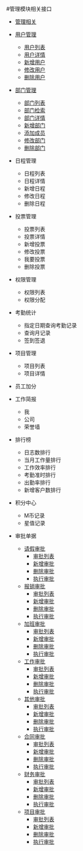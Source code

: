 #管理模块相关接口

* [管理相关](./aboutmg/README.md)
 * [用户管理](./aboutmg/users.md)
   * [用户列表](./aboutmg/users.md)
   * [用户详情](./aboutmg/users.md)
   * [新增用户](./aboutmg/users.md)
   * [修改用户](./aboutmg/users.md)
   * [删除用户](./aboutmg/users.md)
 * [部门管理](./aboutmg/depts.md)
   * [部门列表](./aboutmg/depts.md)
   * [部门检索](./aboutmg/depts.md)
   * [部门详情](./aboutmg/depts.md)
   * [新增部门](./aboutmg/depts.md)
   * [添加成员](./aboutmg/depts.md)
   * [修改部门](./aboutmg/depts.md)
   * [删除部门](./aboutmg/depts.md)
 * 日程管理
   * 日程列表
   * 日程详情
   * 新增日程
   * 修改日程
   * 删除日程
 * 投票管理
   * 投票列表
   * 投票详情
   * 新增投票
   * 修改投票
   * 我要投票
   * 删除投票
 * 权限管理
   * 权限列表
   * 权限分配
 * 考勤统计
   * 指定日期查询考勤记录
   * 查询月记录
   * 签到签退
 * 项目管理
   * 项目列表
   * 项目详情
 * 员工加分
 * 工作简报
   * 我
   * 公司
   * 荣誉墙
 * 排行榜
   * 日志数排行
   * 当月工作量排行
   * 工作效率排行
   * 考勤准时排行
   * 出勤率排行
   * 新增客户数排行
 * 积分中心
   * M币记录
   * 星值记录
   


* 审批单据
    * [请假审批](./approval/leave.md)
      * [审批列表](./approval/leave.md)
      * [新增审批](./approval/leave.md)
      * [删除审批](./approval/leave.md)
      * [执行审批](./approval/leave.md)
    * [报销审批](./approval/expense.md)
      * [审批列表](./approval/expense.md)
      * [新增审批](./approval/expense.md)
      * [删除审批](./approval/expense.md)
      * [执行审批](./approval/expense.md)
    * [加班审批](./approval/overtime.md)
      * [审批列表](./approval/overtime.md)
      * [新增审批](./approval/overtime.md)
      * [删除审批](./approval/overtime.md)
      * [执行审批](./approval/overtime.md)
    * [工作审批](../app/tasks.md)
      * [审批列表](../app/tasks.md)
      * [新增审批](../app/tasks.md)
      * [删除审批](../app/tasks.md)
      * [执行审批](../app/tasks.md)
    * [其他审批](./approval/other.md)
      * [审批列表](./approval/other.md)
      * [新增审批](./approval/other.md)
      * [删除审批](./approval/other.md)
      * [执行审批](./approval/other.md)
    * [合同审批](./approval/contracts.md)
      * [审批列表](./approval/contracts.md)
      * [新增审批](./approval/contracts.md)
      * [删除审批](./approval/contracts.md)
      * [执行审批](./approval/contracts.md)
    * [财务审批](./approval/finance.md)
      * [审批列表](./approval/finance.md)
      * [新增审批](./approval/finance.md)
      * [删除审批](./approval/finance.md)
      * [执行审批](./approval/finance.md)
    * [项目审批](./approval/project.md)
      * [审批列表](./approval/project.md)
      * [新增审批](./approval/project.md)
      * [删除审批](./approval/project.md)
      * [执行审批](./approval/project.md)